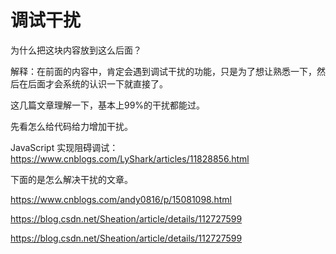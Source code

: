 # 调试干扰

为什么把这块内容放到这么后面？

解释：在前面的内容中，肯定会遇到调试干扰的功能，只是为了想让熟悉一下，然后在后面才会系统的认识一下就直接了。

这几篇文章理解一下，基本上99%的干扰都能过。

先看怎么给代码给力增加干扰。

JavaScript 实现阻碍调试： https://www.cnblogs.com/LyShark/articles/11828856.html

下面的是怎么解决干扰的文章。

https://www.cnblogs.com/andy0816/p/15081098.html

https://blog.csdn.net/Sheation/article/details/112727599

https://blog.csdn.net/Sheation/article/details/112727599
